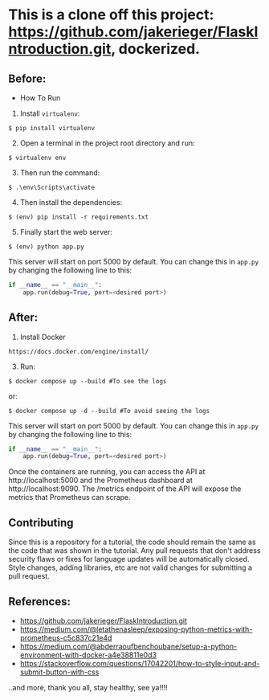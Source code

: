 # This is a clone off this project: https://github.com/jakerieger/FlaskIntroduction.git, dockerized.

## Before:
- How To Run
1. Install `virtualenv`:
```
$ pip install virtualenv
```
2. Open a terminal in the project root directory and run:
```
$ virtualenv env
```
3. Then run the command:
```
$ .\env\Scripts\activate
```
4. Then install the dependencies:
```
$ (env) pip install -r requirements.txt
```
5. Finally start the web server:
```
$ (env) python app.py
```
This server will start on port 5000 by default. You can change this in `app.py` by changing the following line to this:
```python
if __name__ == "__main__":
    app.run(debug=True, port=<desired port>)
```

## After:
1. Install Docker
```
https://docs.docker.com/engine/install/
```
3. Run:
```
$ docker compose up --build #To see the logs
```
or:
```
$ docker compose up -d --build #To avoid seeing the logs
```
This server will start on port 5000 by default. You can change this in `app.py` by changing the following line to this:
```python
if __name__ == "__main__":
    app.run(debug=True, port=<desired port>)
```
Once the containers are running, you can access the API at http://localhost:5000 and the Prometheus dashboard at http://localhost:9090. The /metrics endpoint of the API will expose the metrics that Prometheus can scrape.

## Contributing

Since this is a repository for a tutorial, the code should remain the same as the code that was shown in the tutorial. Any pull requests that don't address security flaws or fixes for language updates will be automatically closed. Style changes, adding libraries, etc are not valid changes for submitting a pull request.

## References:
- https://github.com/jakerieger/FlaskIntroduction.git
- https://medium.com/@letathenasleep/exposing-python-metrics-with-prometheus-c5c837c21e4d
- https://medium.com/@abderraoufbenchoubane/setup-a-python-environment-with-docker-a4e38811e0d3
- https://stackoverflow.com/questions/17042201/how-to-style-input-and-submit-button-with-css
  
..and more, thank you all, stay healthy, see ya!!!!

